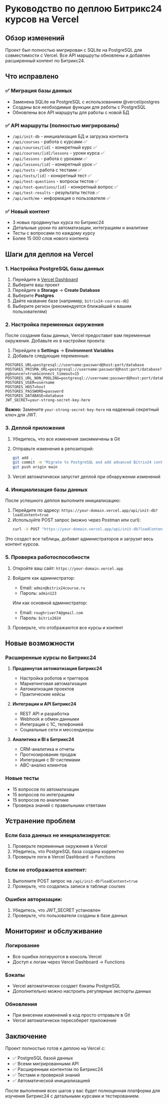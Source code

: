 # Руководство по деплою Битрикс24 курсов на Vercel

## Обзор изменений

Проект был полностью мигрирован с SQLite на PostgreSQL для совместимости с Vercel. Все API маршруты обновлены и добавлен расширенный контент по Битрикс24.

## Что исправлено

### ✅ Миграция базы данных
- Заменена SQLite на PostgreSQL с использованием @vercel/postgres
- Созданы все необходимые функции для работы с PostgreSQL
- Обновлены все API маршруты для работы с новой БД

### ✅ API маршруты (полностью мигрированы)
- `/api/init-db` - инициализация БД и загрузка контента
- `/api/courses` - работа с курсами ✅
- `/api/courses/[id]` - конкретный курс ✅
- `/api/courses/[id]/lessons` - уроки курса ✅
- `/api/lessons` - работа с уроками ✅
- `/api/lessons/[id]` - конкретный урок ✅
- `/api/tests` - работа с тестами ✅
- `/api/tests/[id]` - конкретный тест ✅
- `/api/test-questions` - вопросы тестов ✅
- `/api/test-questions/[id]` - конкретный вопрос ✅
- `/api/test-results` - результаты тестов ✅
- `/api/auth/me` - информация о пользователе ✅

### ✅ Новый контент
- 3 новых продвинутых курса по Битрикс24
- Детальные уроки по автоматизации, интеграциям и аналитике
- Тесты с вопросами по каждому курсу
- Более 15 000 слов нового контента

## Шаги для деплоя на Vercel

### 1. Настройка PostgreSQL базы данных

1. Перейдите в [Vercel Dashboard](https://vercel.com/dashboard)
2. Выберите ваш проект
3. Перейдите в **Storage** → **Create Database**
4. Выберите **Postgres**
5. Дайте название базе (например, `bitrix24-courses-db`)
6. Выберите регион (рекомендуется ближайший к вашим пользователям)

### 2. Настройка переменных окружения

После создания базы данных, Vercel предоставит вам переменные окружения. Добавьте их в настройки проекта:

1. Перейдите в **Settings** → **Environment Variables**
2. Добавьте следующие переменные:

```
POSTGRES_URL=postgresql://username:password@host:port/database
POSTGRES_PRISMA_URL=postgresql://username:password@host:port/database?pgbouncer=true&connect_timeout=15
POSTGRES_URL_NON_POOLING=postgresql://username:password@host:port/database
POSTGRES_USER=username
POSTGRES_HOST=host
POSTGRES_PASSWORD=password
POSTGRES_DATABASE=database
JWT_SECRET=your-strong-secret-key-here
```

**Важно:** Замените `your-strong-secret-key-here` на надежный секретный ключ для JWT.

### 3. Деплой приложения

1. Убедитесь, что все изменения закоммичены в Git
2. Отправьте изменения в репозиторий:
   ```bash
   git add .
   git commit -m "Migrate to PostgreSQL and add advanced Bitrix24 content"
   git push origin main
   ```

3. Vercel автоматически запустит деплой при обнаружении изменений

### 4. Инициализация базы данных

После успешного деплоя выполните инициализацию:

1. Перейдите по адресу: `https://your-domain.vercel.app/api/init-db?loadContent=true`
2. Используйте POST запрос (можно через Postman или curl):
   ```bash
   curl -X POST "https://your-domain.vercel.app/api/init-db?loadContent=true"
   ```

Это создаст все таблицы, добавит администраторов и загрузит весь контент курсов.

### 5. Проверка работоспособности

1. Откройте ваш сайт: `https://your-domain.vercel.app`
2. Войдите как администратор:
   - Email: `admin@bitrix24course.ru`
   - Пароль: `admin123`

   Или как основной администратор:
   - Email: `roughriver74@gmail.com`
   - Пароль: `bitrix2024`

3. Проверьте, что отображаются все курсы и контент

## Новые возможности

### Расширенные курсы по Битрикс24

1. **Продвинутая автоматизация Битрикс24**
   - Настройка роботов и триггеров
   - Маркетинговая автоматизация
   - Автоматизация проектов
   - Практические кейсы

2. **Интеграции и API Битрикс24**
   - REST API и разработка
   - Webhook и обмен данными
   - Интеграция с 1С, телефонией
   - Социальные сети и мессенджеры

3. **Аналитика и BI в Битрикс24**
   - CRM-аналитика и отчеты
   - Прогнозирование продаж
   - Интеграция с BI-системами
   - ABC-анализ клиентов

### Новые тесты
- 15 вопросов по автоматизации
- 15 вопросов по интеграциям
- 15 вопросов по аналитике
- Проверка знаний с правильными ответами

## Устранение проблем

### Если база данных не инициализируется:
1. Проверьте переменные окружения в Vercel
2. Убедитесь, что PostgreSQL база создана корректно
3. Проверьте логи в Vercel Dashboard → Functions

### Если не отображается контент:
1. Выполните POST запрос на `/api/init-db?loadContent=true`
2. Проверьте, что создались записи в таблице courses

### Ошибки авторизации:
1. Убедитесь, что JWT_SECRET установлен
2. Проверьте, что пользователи созданы в базе данных

## Мониторинг и обслуживание

### Логирование
- Все ошибки логируются в консоль Vercel
- Доступ к логам через Vercel Dashboard → Functions

### Бэкапы
- Vercel автоматически создает бэкапы PostgreSQL
- Дополнительно можно настроить регулярные экспорты данных

### Обновления
- При внесении изменений в код просто отправьте в Git
- Vercel автоматически пересоберет приложение

## Заключение

Проект полностью готов к деплою на Vercel с:
- ✅ PostgreSQL базой данных
- ✅ Всеми мигрированными API
- ✅ Расширенным контентом по Битрикс24
- ✅ Тестами и проверкой знаний
- ✅ Автоматической инициализацией

После выполнения всех шагов у вас будет полноценная платформа для изучения Битрикс24 с детальными курсами и тестированием.